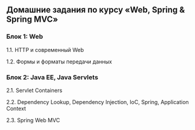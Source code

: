 ## Домашние задания по курсу «Web, Spring & Spring MVC»

### Блок 1: Web

1.1. HTTP и современный Web

1.2. Формы и форматы передачи данных

### Блок 2: Java EE, Java Servlets

2.1. Servlet Containers

2.2. Dependency Lookup, Dependency Injection, IoC, Spring, Application Context

2.3. Spring Web MVC